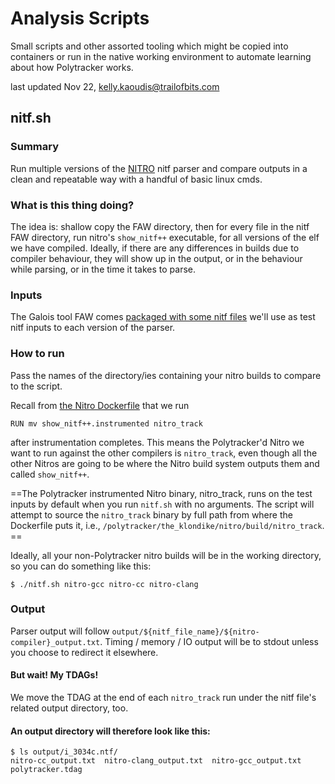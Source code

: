 # Analysis Scripts

Small scripts and other assorted tooling which might be copied into containers or run in the native working environment to automate learning about how Polytracker works.

last updated Nov 22, kelly.kaoudis@trailofbits.com

## nitf.sh

### Summary
Run multiple versions of the [NITRO](https://github.com/mdaus/nitro/) nitf parser and compare outputs in a clean and repeatable way with a handful of basic linux cmds.

### What is this thing doing?
The idea is: shallow copy the FAW directory, then for every file in the nitf FAW directory, run nitro's `show_nitf++` executable, for all versions of the elf we have compiled. Ideally, if there are any differences in builds due to compiler behaviour, they will show up in the output, or in the behaviour while parsing, or in the time it takes to parse.

### Inputs
The Galois tool FAW comes [packaged with some nitf files](https://github.com/GaloisInc/FAW/tree/master/test_files/nitf) we'll use as test nitf inputs to each version of the parser.

### How to run
Pass the names of the directory/ies containing your nitro builds to compare to the script.

Recall from [the Nitro Dockerfile](https://github.com/trailofbits/polytracker/blob/master/examples/Dockerfile-nitro-nitf.demo) that we run

```
RUN mv show_nitf++.instrumented nitro_track
```
after instrumentation completes. This means the Polytracker'd Nitro we want to run against the other compilers is `nitro_track`, even though all the other Nitros are going to be where the Nitro build system outputs them and called `show_nitf++`.

==The Polytracker instrumented Nitro binary, nitro_track, runs on the test inputs by default when you run `nitf.sh` with no arguments. The script will attempt to source the `nitro_track` binary by full path from where the Dockerfile puts it, i.e., `/polytracker/the_klondike/nitro/build/nitro_track`. ==

Ideally, all your non-Polytracker nitro builds will be in the working directory, so you can do something like this:

```
$ ./nitf.sh nitro-gcc nitro-cc nitro-clang
```

### Output
Parser output will follow `output/${nitf_file_name}/${nitro-compiler}_output.txt`. Timing / memory / IO output will be to stdout unless you choose to redirect it elsewhere.

#### But wait! My TDAGs!
We move the TDAG at the end of each `nitro_track` run under the nitf file's related output directory, too.

#### An output directory will therefore look like this:
```
$ ls output/i_3034c.ntf/
nitro-cc_output.txt  nitro-clang_output.txt  nitro-gcc_output.txt  polytracker.tdag
```